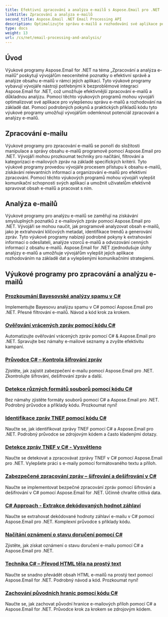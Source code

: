 ```yaml
---
title: Efektivní zpracování a analýza e-mailů s Aspose.Email pro .NET
linktitle: Zpracování a analýza e-mailů
second_title: Aspose.Email .NET Email Processing API
description: Optimalizujte správu e-mailů a rozhodování své aplikace pomocí výukových programů Aspose.Email for .NET o efektivním zpracování e-mailů a důkladné analýze. Naučte se programově získávat, organizovat a analyzovat obsah e-mailů. Prozkoumejte praktické příklady lepší komunikace a strategií založených na datech.
type: docs
weight: 13
url: /cs/net/email-processing-and-analysis/
---
```


## Úvod

Výukové programy Aspose.Email for .NET na téma „Zpracování a analýza e-mailů“ poskytují vývojářům neocenitelné poznatky o efektivní správě a analýze obsahu e-mailů v rámci jejich aplikací. Tyto výukové programy vybavují vývojáře nástroji potřebnými k bezproblémové integraci Aspose.Email for .NET, což umožňuje efektivnější zpracování e-mailů a důkladnou analýzu. Pomocí těchto výukových programů mohou vývojáři optimalizovat své aplikace pro vylepšenou správu e-mailů a rozhodování na základě dat. Pomocí podrobných pokynů a praktických příkladů kódu tyto výukové programy umožňují vývojářům odemknout potenciál zpracování a analýzy e-mailů.

## Zpracování e-mailu

Výukové programy pro zpracování e-mailů se ponoří do složitosti manipulace a správy obsahu e-mailů programově pomocí Aspose.Email pro .NET. Vývojáři mohou prozkoumat techniky pro načítání, filtrování a kategorizaci e-mailových zpráv na základě specifických kritérií. Tyto výukové programy provedou vývojáře procesem přístupu k obsahu e-mailů, získávání relevantních informací a organizování e-mailů pro efektivní zpracování. Pomocí těchto výukových programů mohou vývojáři vylepšit komunikační schopnosti svých aplikací a umožnit uživatelům efektivně spravovat obsah e-mailů a pracovat s ním.

## Analýza e-mailů

Výukové programy pro analýzu e-mailů se zaměřují na získávání smysluplných poznatků z e-mailových zpráv pomocí Aspose.Email pro .NET. Vývojáři se mohou naučit, jak programově analyzovat obsah e-mailů, jako je extrahování klíčových metadat, identifikace trendů a generování zpráv. Tyto výukové programy nabízejí podrobné pokyny k extrahování informací o odesílateli, analýze vzorců e-mailů a odvozování cenných informací z obsahu e-mailů. Aspose.Email for .NET zjednodušuje úlohy analýzy e-mailů a umožňuje vývojářům vylepšit jejich aplikace rozhodováním na základě dat a vylepšenými komunikačními strategiemi.

## Výukové programy pro zpracování a analýzu e-mailů
### [Prozkoumání Bayesovské analýzy spamu v C#](./exploring-bayesian-spam-analysis-in-csharp/)
Implementujte Bayesovu analýzu spamu v C# pomocí Aspose.Email pro .NET. Přesné filtrování e-mailů. Návod a kód krok za krokem.
### [Ověřování vrácených zpráv pomocí kódu C#](./verifying-bounced-messages-with-csharp-code/)
Automatizujte ověřování vrácených zpráv pomocí C# & Aspose.Email pro .NET. Spravujte bez námahy e-mailové seznamy a zvyšte efektivitu kampaní. 
### [Průvodce C# – Kontrola šifrování zpráv](./csharp-guide-checking-messages-for-encryption/)
Zjistěte, jak zajistit zabezpečení e-mailu pomocí Aspose.Email pro .NET. Zkontrolujte šifrování, dešifrování zpráv a další.
### [Detekce různých formátů souborů pomocí kódu C#](./detecting-various-file-formats-using-csharp-code/)
Bez námahy zjistěte formáty souborů pomocí C# a Aspose.Email pro .NET. Podrobný průvodce a příklady kódu. Prozkoumat nyní!
### [Identifikace zpráv TNEF pomocí kódu C#](./identifying-tnef-messages-with-csharp-code/)
Naučte se, jak identifikovat zprávy TNEF pomocí C# a Aspose.Email pro .NET. Podrobný průvodce se zdrojovým kódem a často kladenými dotazy.
### [Detekce zpráv TNEF v C# - Vysvětleno](./tnef-message-detection-in-csharp-explained/)
Naučte se detekovat a zpracovávat zprávy TNEF v C# pomocí Aspose.Email pro .NET. Vylepšete práci s e-maily pomocí formátovaného textu a příloh.
### [Zabezpečené zpracování zpráv – šifrování a dešifrování v C#](./secure-message-handling-encryption-and-decryption-in-csharp/)
Naučte se implementovat bezpečné zpracování zpráv pomocí šifrování a dešifrování v C# pomocí Aspose.Email for .NET. Účinně chraňte citlivá data.
### [C# Approach - Extrakce dekódovaných hodnot záhlaví](./csharp-approach-extracting-decoded-header-values/)
Naučte se extrahovat dekódované hodnoty záhlaví e-mailu v C# pomocí Aspose.Email pro .NET. Komplexní průvodce s příklady kódu.
### [Načítání oznámení o stavu doručení pomocí C#](./retrieving-delivery-status-notifications-with-csharp/)
Zjistěte, jak získat oznámení o stavu doručení e-mailu pomocí C# a Aspose.Email pro .NET.
### [Technika C# – Převod HTML těla na prostý text](./csharp-technique-converting-html-body-to-plain-text/)
Naučte se snadno převádět obsah HTML e-mailů na prostý text pomocí Aspose.Email for .NET. Podrobný návod a kód. Prozkoumat nyní!
### [Zachování původních hranic pomocí kódu C#](./preserving-original-boundaries-using-csharp-code/)
Naučte se, jak zachovat původní hranice e-mailových příloh pomocí C# a Aspose.Email for .NET. Průvodce krok za krokem se zdrojovým kódem.